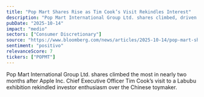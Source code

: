```yaml
---
title: "Pop Mart Shares Rise as Tim Cook’s Visit Rekindles Interest"
description: "Pop Mart International Group Ltd. shares climbed, driven by Apple Inc. CEO Tim Cook's visit to a Labubu exhibition."
pubDate: "2025-10-14"
impact: "medio"
sectors: ["Consumer Discretionary"]
source: "https://www.bloomberg.com/news/articles/2025-10-14/pop-mart-shares-jump-as-tim-cook-s-visit-reignites-interest"
sentiment: "positivo"
relevanceScore: 7
tickers: ["POPMT"]
---
```


Pop Mart International Group Ltd. shares climbed the most in nearly two months after Apple Inc. Chief Executive Officer Tim Cook’s visit to a Labubu exhibition rekindled investor enthusiasm over the Chinese toymaker.
